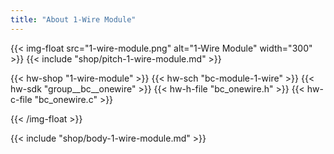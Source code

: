 ```yaml
---
title: "About 1-Wire Module"
---
```


{{< img-float src="1-wire-module.png" alt="1-Wire Module" width="300" >}}
{{< include "shop/pitch-1-wire-module.md" >}}

{{< hw-shop "1-wire-module" >}}
{{< hw-sch "bc-module-1-wire" >}}
{{< hw-sdk "group__bc__onewire" >}}
{{< hw-h-file "bc_onewire.h" >}}
{{< hw-c-file "bc_onewire.c" >}}

{{< /img-float >}}

{{< include "shop/body-1-wire-module.md" >}}
